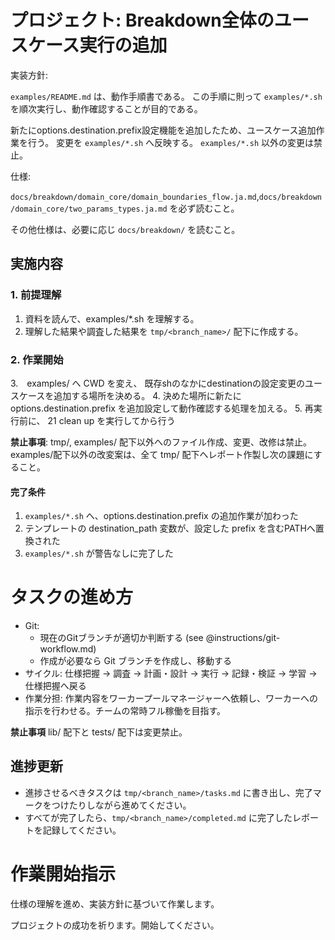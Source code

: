 # プロジェクト: Breakdown全体のユースケース実行の追加

実装方針:

`examples/README.md` は、動作手順書である。
この手順に則って `examples/*.sh` を順次実行し、動作確認することが目的である。

新たにoptions.destination.prefix設定機能を追加したため、ユースケース追加作業を行う。
変更を `examples/*.sh` へ反映する。 `examples/*.sh` 以外の変更は禁止。

仕様:

`docs/breakdown/domain_core/domain_boundaries_flow.ja.md`,`docs/breakdown/domain_core/two_params_types.ja.md` を必ず読むこと。

その他仕様は、必要に応じ `docs/breakdown/` を読むこと。


## 実施内容

### 1. 前提理解
1. 資料を読んで、examples/*.sh を理解する。
2. 理解した結果や調査した結果を `tmp/<branch_name>/` 配下に作成する。

### 2. 作業開始
3.　examples/ へ CWD を変え、 既存shのなかにdestinationの設定変更のユースケースを追加する場所を決める。
4. 決めた場所に新たに options.destination.prefix を追加設定して動作確認する処理を加える。
5. 再実行前に、 21 clean up を実行してから行う

**禁止事項**: tmp/, examples/ 配下以外へのファイル作成、変更、改修は禁止。examples/配下以外の改変案は、全て tmp/ 配下へレポート作製し次の課題にすること。

#### 完了条件

1. `examples/*.sh` へ、options.destination.prefix の追加作業が加わった
2. テンプレートの destination_path 変数が、設定した prefix を含むPATHへ置換された
3. `examples/*.sh` が警告なしに完了した


# タスクの進め方

- Git:
  - 現在のGitブランチが適切か判断する (see @instructions/git-workflow.md)
  - 作成が必要なら Git ブランチを作成し、移動する
- サイクル: 仕様把握 → 調査 → 計画・設計 → 実行 → 記録・検証 → 学習 → 仕様把握へ戻る
- 作業分担: 作業内容をワーカープールマネージャーへ依頼し、ワーカーへの指示を行わせる。チームの常時フル稼働を目指す。

**禁止事項**
lib/ 配下と tests/ 配下は変更禁止。

## 進捗更新

- 進捗させるべきタスクは `tmp/<branch_name>/tasks.md` に書き出し、完了マークをつけたりしながら進めてください。
- すべてが完了したら、`tmp/<branch_name>/completed.md` に完了したレポートを記録してください。


# 作業開始指示

仕様の理解を進め、実装方針に基づいて作業します。

プロジェクトの成功を祈ります。開始してください。
